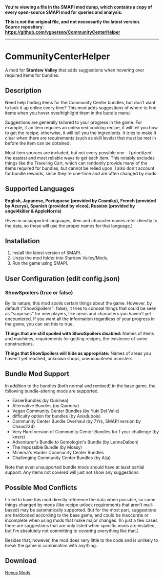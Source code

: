 **You're viewing a file in the SMAPI mod dump, which contains a copy of every open-source SMAPI mod
for queries and analysis.**

**This is _not_ the original file, and not necessarily the latest version.**  
**Source repository: https://github.com/vgperson/CommunityCenterHelper**

----

# CommunityCenterHelper
A mod for **Stardew Valley** that adds suggestions when hovering over required items for bundles.

## Description

Need help finding items for the Community Center bundles, but don't want to look it up online every time? This mod adds suggestions of where to find items when you hover over/highlight them in the bundle menu!

Suggestions are generally tailored to your progress in the game. For example, if an item requires an unlearned cooking recipe, it will tell you how to get the recipe; otherwise, it will tell you the ingredients. It tries to make it clear when there are requirements (such as skill levels) that must be met in before the item can be obtained.

Most item sources are included, but not every possible one - I prioritized the easiest and most reliable ways to get each item. This notably excludes things like the Traveling Cart, which can randomly provide many of the items required for bundles, but cannot be relied upon. I also don't account for bundle rewards, since they're one-time and are often changed by mods.

## Supported Languages

**English, Japanese, Portuguese (provided by Cosmiky), French (provided by Azurys), Spanish (provided by vlcoo), Russian (provided by angel4killer & AppleNorris)**

(Even in unsupported languages, item and character names refer directly to the data, so those will use the proper names for that language.)

## Installation
1. Install the latest version of SMAPI.
2. Unzip the mod folder into Stardew Valley/Mods.
3. Run the game using SMAPI.

## User Configuration (edit config.json)
### ShowSpoilers (true or false)
By its nature, this mod spoils certain things about the game. However, by default ("ShowSpoilers": false), it tries to conceal things that could be seen as "surprises" for new players, like areas and characters you haven't yet encountered. If you want all the information regardless of your progress in the game, you can set this to true.

**Things that are still spoiled with ShowSpoilers disabled:** Names of items and machines, requirements for getting recipes, the existence of some constructions.

**Things that ShowSpoilers will hide as appropriate:** Names of areas you haven't yet reached, unknown shops, unencountered monsters.

## Bundle Mod Support
In addition to the bundles (both normal and remixed) in the base game, the following bundle-altering mods are supported.

- EasierBundles (by Quirinea)
- Alternative Bundles (by Quirinea)
- Vegan Community Center Bundles (by Yuki Del Valle)
- difficulty option for bundles (by Axisdubois)
- Community Center Bundle Overhaul (by 7Yrs, SMAPI version by Chaos234)
- Very Hard version of Community Center Bundles for 1 year challenge (by kners)
- Adventurer's Bundle to Gemologist's Bundle (by LenneDalben)
- The Impossible Bundle (by Mossy)
- Minerva's Harder Community Center Bundles
- Challenging Community Center Bundles (by Alja)

Note that even unsupported bundle mods should have at least partial support. Any items not covered will just not show any suggestions.

## Possible Mod Conflicts
I tried to have this mod directly reference the data when possible, so some things changed by mods (like recipe unlock requirements that aren't mail-based) may be automatically supported. But for the most part, suggestions are hardcoded according to the base game, and could be inaccurate or incomplete when using mods that make major changes. (In just a few cases, there are suggestions that are only listed when specific mods are installed, but I'm absolutely not committing to covering everything like that.)

Besides that, however, the mod does very little to the code and is unlikely to break the game in combination with anything.

## Download

[Nexus Mods](https://www.nexusmods.com/stardewvalley/mods/6893/)
